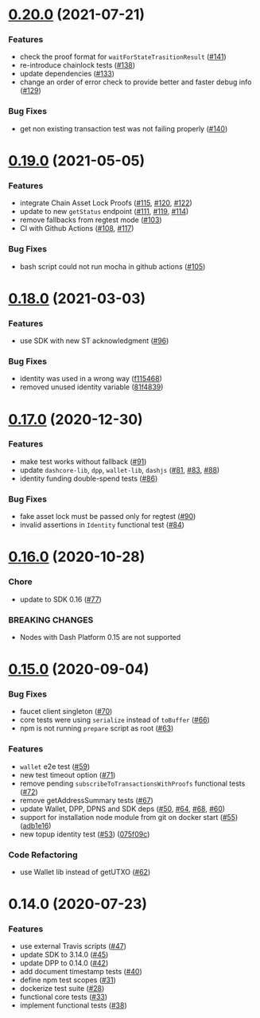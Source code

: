 # [0.20.0](https://github.com/dashevo/platform-test-suite/compare/v0.19.0...v0.20.0) (2021-07-21)


### Features

* check the proof format for `waitForStateTrasitionResult` ([#141](https://github.com/dashevo/platform-test-suite/issues/141))
* re-introduce chainlock tests  ([#138](https://github.com/dashevo/platform-test-suite/issues/138))
* update dependencies ([#133](https://github.com/dashevo/platform-test-suite/issues/133))
* change an order of error check to provide better and faster debug info ([#129](https://github.com/dashevo/platform-test-suite/issues/129))


### Bug Fixes

* get non existing transaction test was not failing properly ([#140](https://github.com/dashevo/platform-test-suite/issues/140))



# [0.19.0](https://github.com/dashevo/platform-test-suite/compare/v0.18.0...v0.19.0) (2021-05-05)


### Features

* integrate Chain Asset Lock Proofs ([#115](https://github.com/dashevo/platform-test-suite/issues/115), [#120](https://github.com/dashevo/platform-test-suite/issues/120), [#122](https://github.com/dashevo/platform-test-suite/issues/122))
* update to new `getStatus` endpoint ([#111](https://github.com/dashevo/platform-test-suite/issues/111), [#119](https://github.com/dashevo/platform-test-suite/issues/119), [#114](https://github.com/dashevo/platform-test-suite/issues/114))
* remove fallbacks from regtest mode ([#103](https://github.com/dashevo/platform-test-suite/issues/103))
* CI with Github Actions ([#108](https://github.com/dashevo/platform-test-suite/issues/108), [#117](https://github.com/dashevo/platform-test-suite/issues/117))


### Bug Fixes

* bash script could not run mocha in github actions ([#105](https://github.com/dashevo/platform-test-suite/issues/105))



# [0.18.0](https://github.com/dashevo/platform-test-suite/compare/v0.17.0...v0.18.0) (2021-03-03)


### Features

* use SDK with new ST acknowledgment ([#96](https://github.com/dashevo/platform-test-suite/pull/96))


### Bug Fixes

* identity was used in a wrong way ([f115468](https://github.com/dashevo/platform-test-suite/commit/f1154689e5a9c451a625a77c5b8c929e118a7fc6))
* removed unused identity variable ([81f4839](https://github.com/dashevo/platform-test-suite/commit/81f4839bc67a8fdcb0df6283dae3276a72c579d7))



# [0.17.0](https://github.com/dashevo/platform-test-suite/compare/v0.16.0...v0.17.0) (2020-12-30)


### Features

* make test works without fallback ([#91](https://github.com/dashevo/platform-test-suite/issues/91))
* update `dashcore-lib`, `dpp`, `wallet-lib`, `dashjs` ([#81](https://github.com/dashevo/platform-test-suite/issues/81), [#83](https://github.com/dashevo/platform-test-suite/issues/83), [#88](https://github.com/dashevo/platform-test-suite/issues/88))
* identity funding double-spend tests ([#86](https://github.com/dashevo/platform-test-suite/issues/86))


### Bug Fixes

* fake asset lock must be passed only for regtest ([#90](https://github.com/dashevo/platform-test-suite/issues/90))
* invalid assertions in `Identity` functional test ([#84](https://github.com/dashevo/platform-test-suite/issues/84))



# [0.16.0](https://github.com/dashevo/platform-test-suite/compare/v0.15.0...v0.16.0) (2020-10-28)


### Chore

* update to SDK 0.16 ([#77](https://github.com/dashevo/platform-test-suite/issues/77))


### BREAKING CHANGES

* Nodes with Dash Platform 0.15 are not supported



# [0.15.0](https://github.com/dashevo/platform-test-suite/compare/v0.14.0...v0.15.0) (2020-09-04)


### Bug Fixes

* faucet client singleton ([#70](https://github.com/dashevo/platform-test-suite/issues/70))
* core tests were using `serialize` instead of `toBuffer` ([#66](https://github.com/dashevo/platform-test-suite/issues/66))
* npm is not running `prepare` script as root ([#63](https://github.com/dashevo/platform-test-suite/issues/63))


### Features

* `wallet` e2e test ([#59](https://github.com/dashevo/platform-test-suite/issues/59))
* new test timeout option ([#71](https://github.com/dashevo/platform-test-suite/issues/71))
* remove pending `subscribeToTransactionsWithProofs` functional tests ([#72](https://github.com/dashevo/platform-test-suite/issues/72))
* remove getAddressSummary tests ([#67](https://github.com/dashevo/platform-test-suite/issues/67))
* update Wallet, DPP, DPNS and SDK deps ([#50](https://github.com/dashevo/platform-test-suite/issues/50), [#64](https://github.com/dashevo/platform-test-suite/issues/64), [#68](https://github.com/dashevo/platform-test-suite/issues/68), [#60](https://github.com/dashevo/platform-test-suite/issues/60))
* support for installation node module from git on docker start ([#55](https://github.com/dashevo/platform-test-suite/issues/55)) ([adb1e16](https://github.com/dashevo/platform-test-suite/commit/adb1e1672a0288672b2eaef0bf9effc9212b50ad))
* new topup identity test ([#53](https://github.com/dashevo/platform-test-suite/issues/53)) ([075f09c](https://github.com/dashevo/platform-test-suite/commit/075f09cb211fcda45aff2c75a2222e735f9eab49))


### Code Refactoring

* use Wallet lib instead of getUTXO ([#62](https://github.com/dashevo/platform-test-suite/issues/62))



# 0.14.0 (2020-07-23)


### Features

* use external Travis scripts ([#47](https://github.com/dashevo/platform-test-suite/issues/47))
* update SDK to 3.14.0 ([#45](https://github.com/dashevo/platform-test-suite/issues/45))
* update DPP to 0.14.0 ([#42](https://github.com/dashevo/platform-test-suite/issues/42))
* add document timestamp tests ([#40](https://github.com/dashevo/platform-test-suite/issues/40))
* define npm test scopes ([#31](https://github.com/dashevo/platform-test-suite/issues/31))
* dockerize test suite ([#28](https://github.com/dashevo/platform-test-suite/issues/28))
* functional core tests ([#33](https://github.com/dashevo/platform-test-suite/issues/33))
* implement functional tests ([#38](https://github.com/dashevo/platform-test-suite/issues/38))
